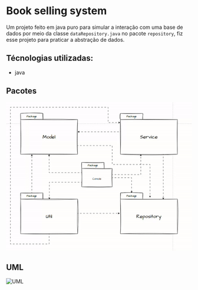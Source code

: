# Book selling system

Um projeto feito em java puro para simular a interação com uma base de dados por meio da classe `dataRepository.java` no pacote `repository`, fiz esse projeto para praticar a abstração de dados.

## Técnologias utilizadas:

* java

## Pacotes
![pacotes](https://raw.githubusercontent.com/Matheus-D-R-Costa/Book-Selling-System/main/pacotes.gif)

## UML
![UML](https://raw.githubusercontent.com/Matheus-D-R-Costa/N3-book-selling-system/main/Captura%20de%20tela%20de%202024-07-28%2016-29-25.png)
